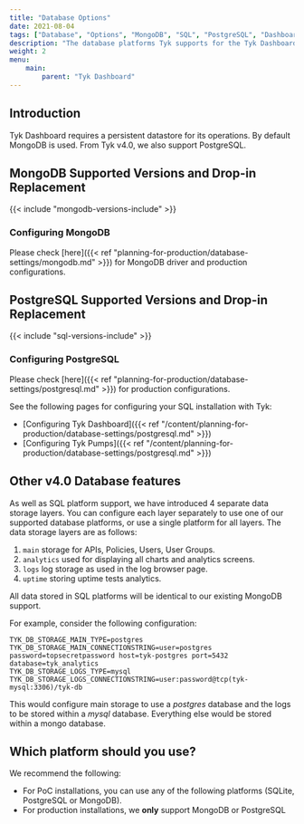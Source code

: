 ```yaml
---
title: "Database Options"
date: 2021-08-04
tags: ["Database", "Options", "MongoDB", "SQL", "PostgreSQL", "Dashboard"]
description: "The database platforms Tyk supports for the Tyk Dashboard"
weight: 2
menu: 
    main:
        parent: "Tyk Dashboard"
---
```


## Introduction
Tyk Dashboard requires a persistent datastore for its operations. By default MongoDB is used. From Tyk v4.0, we also support PostgreSQL. 

## MongoDB Supported Versions and Drop-in Replacement

{{< include "mongodb-versions-include" >}}

### Configuring MongoDB

Please check [here]({{< ref "planning-for-production/database-settings/mongodb.md" >}}) for MongoDB driver and production configurations.

## PostgreSQL Supported Versions and Drop-in Replacement

{{< include "sql-versions-include" >}}

### Configuring PostgreSQL

Please check [here]({{< ref "planning-for-production/database-settings/postgresql.md" >}}) for production configurations.

See the following pages for configuring your SQL installation with Tyk:

* [Configuring Tyk Dashboard]({{< ref "/content/planning-for-production/database-settings/postgresql.md" >}})
* [Configuring Tyk Pumps]({{< ref "/content/planning-for-production/database-settings/postgresql.md" >}})

## Other v4.0 Database features

As well as SQL platform support, we have introduced 4 separate data storage layers. You can configure each layer separately to use one of our supported database platforms, or use a single platform for all layers. The data storage layers are as follows:
1. `main` storage for APIs, Policies, Users, User Groups.
2. `analytics` used for displaying all charts and analytics screens.
3. `logs` log storage as used in the log browser page.
4. `uptime` storing uptime tests analytics.

All data stored in SQL platforms will be identical to our existing MongoDB support.

For example, consider the following configuration:

```console
TYK_DB_STORAGE_MAIN_TYPE=postgres
TYK_DB_STORAGE_MAIN_CONNECTIONSTRING=user=postgres password=topsecretpassword host=tyk-postgres port=5432 database=tyk_analytics
TYK_DB_STORAGE_LOGS_TYPE=mysql
TYK_DB_STORAGE_LOGS_CONNECTIONSTRING=user:password@tcp(tyk-mysql:3306)/tyk-db
```

This would configure main storage to use a *postgres* database and the logs to be stored within a *mysql* database. Everything else would be stored within a mongo database.

## Which platform should you use?

We recommend the following:

* For PoC installations, you can use any of the following platforms (SQLite, PostgreSQL or MongoDB).
* For production installations, we **only** support MongoDB or PostgreSQL
